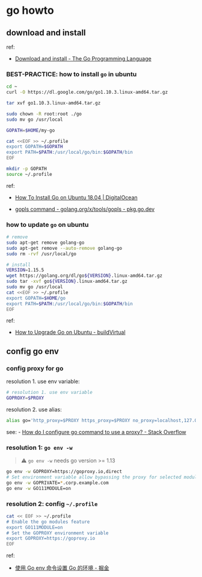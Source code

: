 # go howto

## download and install

ref:

- [Download and install - The Go Programming Language](https://go.dev/doc/install)

### BEST-PRACTICE: how to install `go` in ubuntu

```sh
cd ~
curl -O https://dl.google.com/go/go1.10.3.linux-amd64.tar.gz

tar xvf go1.10.3.linux-amd64.tar.gz

sudo chown -R root:root ./go
sudo mv go /usr/local

GOPATH=$HOME/my-go

cat <<EOF >> ~/.profile
export GOPATH=$GOPATH
export PATH=$PATH:/usr/local/go/bin:$GOPATH/bin
EOF

mkdir -p GOPATH
source ~/.profile
```

ref:

- [How To Install Go on Ubuntu 18.04 | DigitalOcean](https://www.digitalocean.com/community/tutorials/how-to-install-go-on-ubuntu-18-04)

- [gopls command - golang.org/x/tools/gopls - pkg.go.dev](https://pkg.go.dev/golang.org/x/tools/gopls#section-readme)

### how to update `go` on ubuntu

```sh
# remove
sudo apt-get remove golang-go
sudo apt-get remove --auto-remove golang-go
sudo rm -rvf /usr/local/go

# install
VERSION=1.15.5
wget https://golang.org/dl/go${VERSION}.linux-amd64.tar.gz
sudo tar -xvf go${VERSION}.linux-amd64.tar.gz
sudo mv go /usr/local
cat <<EOF >> ~/.profile
export GOPATH=$HOME/go
export PATH=$PATH:/usr/local/go/bin:$GOPATH/bin
EOF
```

ref:

- [How to Upgrade Go on Ubuntu - buildVirtual](https://buildvirtual.net/how-to-upgrade-go-on-ubuntu/)

## config go env

### config proxy for go

resolution 1. use env variable:

```sh
# resolution 1. use env variable
GOPROXY=$PROXY
```

resolution 2. use alias:

```sh
alias go='http_proxy=$PROXY https_proxy=$PROXY no_proxy=localhost,127.0.0.0/8,::1 go'
```

see: - [How do I configure go command to use a proxy? - Stack Overflow](https://stackoverflow.com/questions/10383299/how-do-i-configure-go-command-to-use-a-proxy)

### resolution 1: `go env -w`

> :warning: `go env -w` needs go version >= 1.13

```sh
go env -w GOPROXY=https://goproxy.io,direct
# Set environment variable allow bypassing the proxy for selected modules
go env -w GOPRIVATE=*.corp.example.com
go env -w GO111MODULE=on
```

### resolution 2: config `~/.profile`

```sh
cat << EOF >> ~/.profile
# Enable the go modules feature
export GO111MODULE=on
# Set the GOPROXY environment variable
export GOPROXY=https://goproxy.io
EOF
```

ref:

- [使用 Go env 命令设置 Go 的环境 - 掘金](https://juejin.cn/post/6844903986529566728)
